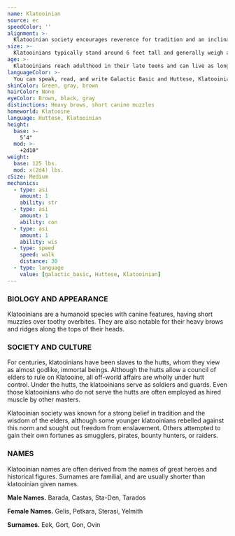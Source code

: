 ```yaml
---
name: Klatooinian
source: ec
speedColor: ''
alignment: >-
  Klatooinian society encourages reverence for tradition and an inclination towards violence, causing them to tend toward lawful dark side, though there are exceptions.
size: >-
  Klatooinians typically stand around 6 feet tall and generally weigh about 170 lbs. Regardless of your position in that range, your size is Medium.
age: >-
  Klatooinians reach adulthood in their late teens and can live as long as 90 standard years.
languageColor: >-
  You can speak, read, and write Galactic Basic and Huttese, Klatooinian. 
skinColor: Green, gray, brown
hairColor: None
eyeColor: Brown, black, gray
distinctions: Heavy brows, short canine muzzles
homeworld: Klatooine
language: Huttese, Klatooinian
height:
  base: >-
    5’4"
  mod: >-
    +2d10"
weight:
  base: 125 lbs.
  mod: x(2d4) lbs.
cSize: Medium
mechanics:
  - type: asi
    amount: 1
    ability: str
  - type: asi
    amount: 1
    ability: con
  - type: asi
    amount: 1
    ability: wis
  - type: speed
    speed: walk
    distance: 30
  - type: language
    value: [galactic_basic, Huttese, Klatooinian]
---
```

### BIOLOGY AND APPEARANCE
Klatooinians are a humanoid species with canine features, having short muzzles over toothy overbites. They are also notable for their heavy brows and ridges along the tops of their heads.

### SOCIETY AND CULTURE
For centuries, klatooinians have been slaves to the hutts, whom they view as almost godlike, immortal beings. Although the hutts allow a council of elders to rule on Klatooine, all off-world affairs are wholly under hutt control. Under the hutts, the klatooinians serve as soldiers and guards. Even those klatooinians who do not serve the hutts are often employed as hired muscle by other masters.

Klatooinian society was known for a strong belief in tradition and the wisdom of the elders, although some younger klatooinians rebelled against this norm and sought out freedom from enslavement. Others attempted to gain their own fortunes as smugglers, pirates, bounty hunters, or raiders.

### NAMES
Klatooinian names are often derived from the names of great heroes and historical figures. Surnames are familial, and are usually shorter than klatooinian given names.

__Male Names.__ Barada, Castas, Sta-Den, Tarados

__Female Names.__ Gelis, Petkara, Sterasi, Yelmith

__Surnames.__ Eek, Gort, Gon, Ovin



    